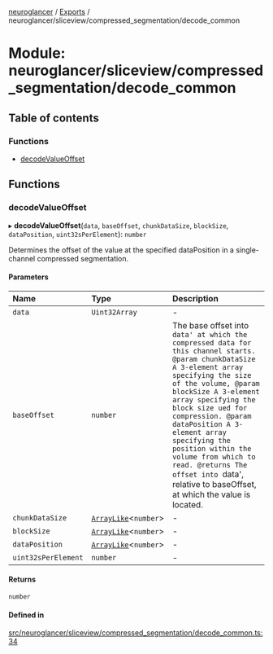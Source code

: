 [neuroglancer](../README.md) / [Exports](../modules.md) / neuroglancer/sliceview/compressed\_segmentation/decode\_common

# Module: neuroglancer/sliceview/compressed\_segmentation/decode\_common

## Table of contents

### Functions

- [decodeValueOffset](neuroglancer_sliceview_compressed_segmentation_decode_common.md#decodevalueoffset)

## Functions

### decodeValueOffset

▸ **decodeValueOffset**(`data`, `baseOffset`, `chunkDataSize`, `blockSize`, `dataPosition`, `uint32sPerElement`): `number`

Determines the offset of the value at the specified dataPosition in a single-channel compressed
segmentation.

#### Parameters

| Name | Type | Description |
| :------ | :------ | :------ |
| `data` | `Uint32Array` | - |
| `baseOffset` | `number` | The base offset into `data' at which the compressed data for this channel starts. @param chunkDataSize A 3-element array specifying the size of the volume, @param blockSize A 3-element array specifying the block size ued for compression. @param dataPosition A 3-element array specifying the position within the volume from which to read. @returns The offset into `data', relative to baseOffset, at which the value is located. |
| `chunkDataSize` | [`ArrayLike`](../interfaces/neuroglancer_async_computation_encode_compressed_segmentation_request._internal_.ArrayLike.md)<`number`\> | - |
| `blockSize` | [`ArrayLike`](../interfaces/neuroglancer_async_computation_encode_compressed_segmentation_request._internal_.ArrayLike.md)<`number`\> | - |
| `dataPosition` | [`ArrayLike`](../interfaces/neuroglancer_async_computation_encode_compressed_segmentation_request._internal_.ArrayLike.md)<`number`\> | - |
| `uint32sPerElement` | `number` | - |

#### Returns

`number`

#### Defined in

[src/neuroglancer/sliceview/compressed_segmentation/decode_common.ts:34](https://github.com/ActiveBrainAtlas2/neuroglancer/blob/91617476/src/neuroglancer/sliceview/compressed_segmentation/decode_common.ts#L34)
